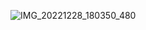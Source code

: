 ![IMG_20221228_180350_480](https://user-images.githubusercontent.com/119480777/210150389-3e91e16b-b00e-475c-9d68-856d742b0726.jpg)


